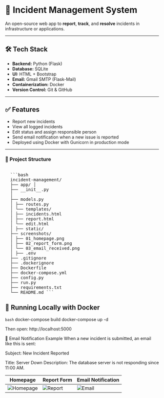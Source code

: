 # 🚨 Incident Management System

An open-source web app to **report**, **track**, and **resolve** incidents in infrastructure or applications.

---

## 🛠 Tech Stack

- **Backend:** Python (Flask)
- **Database:** SQLite
- **UI:** HTML + Bootstrap
- **Email:** Gmail SMTP (Flask-Mail)
- **Containerization:** Docker
- **Version Control:** Git & GitHub

---

## ✅ Features

- Report new incidents
- View all logged incidents
- Edit status and assign responsible person
- Send email notification when a new issue is reported
- Deployed using Docker with Gunicorn in production mode

---

### 📁 Project Structure

<pre> 
  ```bash
  incident-management/ 
  ├── app/ │ 
  ├── __init__.py 
  │ 
  ├── models.py 
  │ ├── routes.py 
  │ └── templates/ 
  │ ├── incidents.html 
  │ ├── report.html 
  │ └── edit.html 
  │ ├── static/ 
  ├── screenshots/ 
  │ ├── 01_homepage.png 
  │ ├── 02_report_form.png 
  │ └── 03_email_received.png 
  │ ├── .env 
  ├── .gitignore 
  ├── .dockerignore 
  ├── Dockerfile 
  ├── docker-compose.yml 
  ├── config.py 
  ├── run.py 
  ├── requirements.txt 
  └── README.md ``` 
</pre>

## 🚀 Running Locally with Docker

```bash```
docker-compose build
docker-compose up -d

Then open: http://localhost:5000

📧 Email Notification Example
When a new incident is submitted, an email like this is sent:

Subject: New Incident Reported

Title: Server Down
Description: The database server is not responding since 11:00 AM.

| Homepage                                 | Report Form                               | Email Notification                          |
| ---------------------------------------- | ----------------------------------------- | ------------------------------------------- |
| ![Homepage](screenshots/01_homepage.png) | ![Report](screenshots/02_report_form.png) | ![Email](screenshots/03_email_received.png) |



